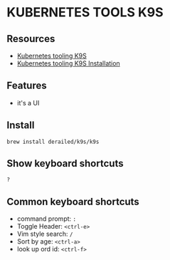 # KUBERNETES TOOLS K9S

## Resources

- [Kubernetes tooling K9S](https://k9scli.io/)
- [Kubernetes tooling K9S Installation](https://k9scli.io/topics/install/)

## Features

- it's a UI

## Install

```console
brew install derailed/k9s/k9s
```

## Show keyboard shortcuts

`?`

## Common keyboard shortcuts

- command prompt: `:`
- Toggle Header: `<ctrl-e>`
- Vim style search: `/`
- Sort by age: `<ctrl-a>`
- look up ord id: `<ctrl-f>`
